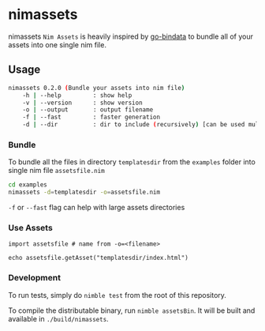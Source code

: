 # nimassets

nimassets `Nim Assets` is heavily inspired by [go-bindata](https://github.com/jteeuwen/go-bindata) to bundle all of your assets into one single nim file.

## Usage
```bash
nimassets 0.2.0 (Bundle your assets into nim file)
    -h | --help         : show help
    -v | --version      : show version
    -o | --output       : output filename
    -f | --fast         : faster generation
    -d | --dir          : dir to include (recursively) [can be used multiple times -d=DIR1 -d=DIR2 ...]
```

### Bundle

To bundle all the files in directory `templatesdir` from the `examples` folder into single nim file `assetsfile.nim`
```bash
cd examples
nimassets -d=templatesdir -o=assetsfile.nim
```

`-f` or `--fast` flag can help with large assets directories



### Use Assets
```
import assetsfile # name from -o=<filename>

echo assetsfile.getAsset("templatesdir/index.html")
```

### Development
To run tests, simply do `nimble test` from the root of this repository.

To compile the distributable binary, run `nimble assetsBin`. It will be built and available in `./build/nimassets`.